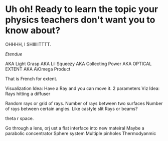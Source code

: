 # Uh oh! Ready to learn the topic your physics teachers don't want you to know about?

OHHHH, I SHIIIIITTTT.

_Etendue_

AKA
Light Grasp
AKA
Lil Squeezy
AKA
Collecting Power
AKA
OPTICAL EXTENT
AKA
A\Omega Product



That is French for extent.

Visualization Idea: Have a Ray and you can move it. 2 parameters
Viz Idea: Rays hitting a diffuser

Random rays or grid of rays. Number of rays between two surfaces
Number of rays between certain angles. Like castyle slit
Rays or beams?

theta r space.

Go through a lens, orj ust a flat interface into new mateiral
Maybe a parabolic concentrator
Sphere system
Multiple pinholes
Thermodyanmic